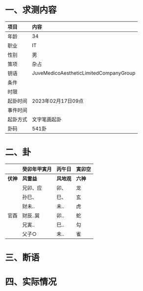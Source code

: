 # 一、求测内容
|项目|内容|
|:-|:-|
|年龄|34|
|职业|IT|
|性别|男|
|策项|杂占|
|钥语|JuveMedicoAestheticLimitedCompanyGroup|
|条件||
|时限||
|起卦时间|2023年02月17日09点|
|事件时间||
|起卦方式|文字笔画起卦|
|卦码|541卦|

# 二、卦
||癸卯年甲寅月|丙午日|寅卯空|
|:-|:-|:-|:-|
|**伏神**|**风雷益**|**风地观**|**六神**|
||兄卯、应|卯、|龙|
||孙巳、|巳、|玄|
||财未..|未..|虎|
|官酉|财辰..巽|卯..|蛇|
||兄寅..|巳..|勾|
||父子○|未..|雀|


# 三、断语

# 四、实际情况